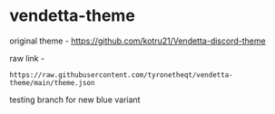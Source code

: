# vendetta-theme
original theme - https://github.com/kotru21/Vendetta-discord-theme

raw link -
```
https://raw.githubusercontent.com/tyronetheqt/vendetta-theme/main/theme.json
```
testing branch for new blue variant
